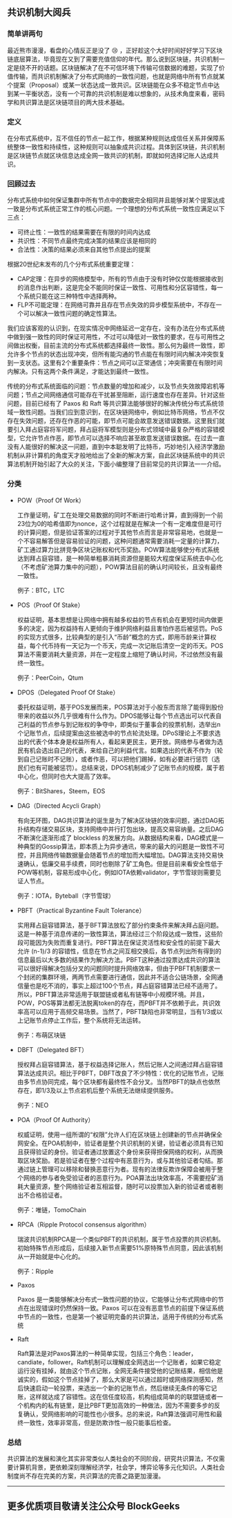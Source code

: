 ## 共识机制大阅兵

### 简单讲两句

最近熊市漫漫，看盘的心情反正是没了 :cry: ，正好趁这个大好时间好好学习下区块链底层算法，毕竟现在又到了需要充值信仰的年代。那么说到区块链，共识机制一定是绕不开的话题。区块链解决了在不可信环境下传输可信数据的难题，实现了价值传输，而共识机制解决了分布式网络的一致性问题，也就是网络中所有节点就某个提案（Proposal）或某一状态达成一致共识。区块链能在众多不稳定节点中达到某一平衡状态，没有一个可靠的共识机制是难以想象的，从技术角度来看，密码学和共识算法是区块链项目的两大技术基础。

### 定义

在分布式系统中，互不信任的节点一起工作，根据某种规则达成信任关系并保障系统整体一致性和持续性，这种规则可以抽象成共识过程。具体到区块链，共识机制是区块链节点就区块信息达成全网一致共识的机制，即就如何选择记账人达成共识。

### 回顾过去

分布式系统中如何保证集群中所有节点中的数据完全相同并且能够对某个提案达成一致是分布式系统正常工作的核心问题。一个理想的分布式系统一致性应满足以下三点：

* 可终止性：一致性的结果需要在有限的时间内达成
* 共识性：不同节点最终完成决策的结果应该是相同的
* 合法性：决策的结果必须来自其他节点提出的提案

根据20世纪末发布的几个分布式系统重要定理：

* CAP定理：在异步的网络模型中，所有的节点由于没有时钟仅仅能根据接收到的消息作出判断，这是完全不能同时保证一致性、可用性和分区容错性，每一个系统只能在这三种特性中选择两种。
* FLP不可能定理：在网络可靠并且存在节点失效的异步模型系统中，不存在一个可以解决一致性问题的确定性算法。

我们应该客观的认识到，在现实情况中网络延迟一定存在，没有办法在分布式系统中做到强一致性的同时保证可用性，不过可以降低对一致性的要求，在与可用性之间做出权衡，目前主流的分布式系统都选择最终一致性。那么何为最终一致性，即允许多个节点的状态出现冲突，但所有能沟通的节点能在有限时间内解决冲突恢复到一支状态。这里有2个重要条件：节点之间可以正常通信；冲突需要在有限时间内解决。只有这两个条件满足，才能达到最终一致性。

传统的分布式系统面临的问题：节点数量的增加和减少，以及节点失效故障宕机等问题；节点之间网络通信可能存在干扰甚至阻断，运行速度也存在差异。针对这些问题，目前已经有了 Paxos 和 Raft 等共识算法能够很好的解决传统分布式系统领域一致性问题。当我们应到意识到，在区块链网络中，例如比特币网络，节点不仅存在失效问题，还存在作恶的可能，即节点可能会故意发送错误数据。这里我们就要引入拜占庭容将军问题，拜占庭将军模型则是分布式领域中最复杂严格的容错模型，它允许节点作恶，即节点可以选择不响应甚至故意发送错误数据。在过去一直没有人能很好的解决这一问题，直到中本聪发明了比特币，巧妙地引入经济学激励机制从非计算机的角度天才般地给出了全新的解决方案，自此区块链系统中的共识算法机制开始引起了大众的关注，下面小编整理了目前常见的共识算法一一介绍。

### 分类

* POW（Proof Of Work）

  工作量证明，矿工在处理交易数据的同时不断进行哈希计算，直到得到一个前23位为0的哈希值即为nonce，这个过程就是在解决一个有一定难度但是可行的计算问题，但是验证答案的过程对于其他节点而言是非常容易地，也就是一个不容易解答但是容易验证的问题，这种问题通常需要消耗一定量的计算力，矿工通过算力比拼竞争区块记账权和代币奖励。POW算法能够使分布式系统达到拜占庭容错，是一种简单粗暴消耗资源但是能较大程度保证系统去中心化（不考虑矿池算力集中的问题），POW算法目前的确认时间较长，且没有最终一致性。

  例子：BTC，LTC

* POS（Proof Of Stake）

  权益证明，基本思想是让网络中拥有越多权益的节点有机会在更短时间内做更多的决定，因为权益持有人更倾向于维护网络利益且害怕作恶后被惩罚。PoS的实现方式很多，比较典型的是引入“币龄”概念的方式，即用币龄来计算权益，每个代币持有一天记为一个币天，完成一次记账后清空一定的币天。POS算法不需要消耗大量资源，并在一定程度上缩短了确认时间，不过依然没有最终一致性。

  例子：PeerCoin，Qtum

* DPOS（Delegated Proof Of Stake）

  委托权益证明，基于POS发展而来，POS算法对于小股东而言除了能得到股份带来的收益以外几乎很难有什么作为。DPOS能够让每个节点选出可以代表自己利益的节点参与到记账权的争夺中，即类似于董事会的投票机制，选举出n个记账节点，后续提案由这些被选中的节点轮流处理。DPoS理论上不要求选出的代表个体本身是权益所有人，看起来更民主，更开放。网络参与者做为选民有机会选出自己的代表，来给自己的利益代言。如果选出的代表不作为（轮到自己记账时不记账），或者作恶，可以把他们踢掉，如有必要进行惩罚（选民们也有可能被惩罚）。总结来说，DPOS机制减少了记账节点的规模，属于若中心化，但同时也大大提高了效率。

  例子：BitShares，Steem，EOS

* DAG（Directed Acycli Graph）

  有向无环图，DAG共识算法的诞生是为了解决区块链的效率问题，通过DAG拓扑结构存储交易区块，支持网络中并行打包出块，提高交易容纳量。之后DAG不断演化逐渐形成了 blockless 的发展方向。从数据结构来看，DAG模式是一种典型的Gossip算法，即本质上为异步通讯，带来的最大的问题是一致性不可控，并且网络传输数据量会随着节点的增加而大幅增加。DAG算法支持交易快速确认，低廉交易手续费，同时也剔除了矿工角色。但是目前来看安全性低于POW等机制，容易形成中心化，例如IOTA依赖validator，字节雪球则需要见证人节点。

  例子：IOTA，Byteball（字节雪球）

* PBFT（Practical Byzantine Fault Tolerance）

  实用拜占庭容错算法，基于BFT算法放松了部分约束条件来解决拜占庭问题。这是一种基于消息传递的一致性算法，算法经过三个阶段达成一致性，这些阶段可能因为失败而重复进行。PBFT算法在保证灵活性和安全性的前提下最大允许 (n-1)/3 的容错性，信息在节点之间互相交换后，各节点列出所有得到的信息最后以大多数的结果作为解决方法。PBFT这种通过投票达成共识的算法可以很好得解决包括分叉的问题同时提升网络效率，但由于PBFT机制要求一个封闭的集群环境，两两节点需要进行通信，因此并不适合公链场景，全网通信量也是吃不消的，事实上超过100个节点，拜占庭容错算法已经不适用了。所以，PBFT算法非常适用于联盟链或者私有链等中小规模环境。并且，POW，POS等算法都无法脱离token的存在，而PBFT并不依赖于此，共识效率高可以应用于高频交易场景。当然了，PBFT缺陷也非常明显，当有1/3或以上记账节点停止工作后，整个系统将无法运转。

  例子：布萌区块链

* DBFT（Delegated BFT）

  授权拜占庭容错算法，基于权益选择记账人，然后记账人之间通过拜占庭容错算法达成共识。相比于PBFT，DBFT改良了不少特性：优化的记账节点，记账由多节点协同完成，每个区块都有最终性不会分叉。当然PBFT的缺点也依然存在，即1/3及以上节点宕机后整个系统无法继续提供服务。

  例子：NEO

* POA（Proof Of Authority）

  权威证明，使用一组所谓的“权限”允许人们在区块链上创建新的节点并确保全网安全。在POA机制中，验证者是整个共识机制的关键，验证者必须具有已知且获得验证的身份。验证者通过放置这个身份来获得担保网络的权利，从而换取区块奖励。若是验证者在整个过程中有恶意行为，或与其他验证者勾结。那通过链上管理可以移除和替换恶意行为者。现有的法律反欺诈保障会被用于整个网络的参与者免受验证者的恶意行为。POA算法出块效率高，不需要挖矿消耗大量资源，整个网络验证者互相监督，随时可以投票加入新的验证者或者剔出不合格验证者。

  例子：唯链，TomoChain

* RPCA（Ripple Protocol consensus algorithm）

  瑞波共识机制RPCA是一个类似PBFT的共识机制，属于节点投票的共识机制。初始特殊节点形成后，后续接入新节点需要51%原特殊节点同意，因此该机制从一开始就是中心化的。

  例子：Ripple

* Paxos

  Paxos 是一类能够解决分布式一致性问题的协议，它能够让分布式网络中的节点在出现错误时仍然保持一致。Paxos 可以在没有恶意节点的前提下保证系统中节点的一致性，也是第一个被证明完备的共识算法，适用于传统的分布式系统

* Raft

  Raft算法是对Paxos算法的一种简单实现，包括三个角色：leader，candiate，follower。Raft机制可以理解成全网选出一个记账者，如果它稳定运行没有挂掉，就由这个节点记账，全网无条件接受他的记账结果，相信他是诚实的，假如这个节点挂掉了，那么大家是可以通过超时或网络探测感知，然后快速启动一轮投票，来选出一个新的记账节点，然后继续无条件的等它记账，这样就达成了容错性。这在信任度较高，机构组成简单的的联盟链或者一个机构内的私有链里，是比PBFT更加高效的一种做法，因为不需要多步的反复确认，受网络影响的可能性也小很多。总的来说，Raft算法强调可用性和最终一致性，效率非常高，但是防欺诈性一般只能事后检查。

### 总结

共识算法的发展和演化其实非常类似人类社会的不同阶段，研究共识算法，不仅需要计算机背景，更依赖深刻理解经济学，社会学，博弈论等多元化知识。人类社会制度尚不存在完美的方案，共识算法的完善之路更加漫漫。

***

## 更多优质项目敬请关注公众号 BlockGeeks

